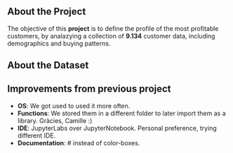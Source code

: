 #


## About the Project
The objective of this **project** is to define the profile of the most profitable customers, by analazying a collection of **9.134** customer data, including demographics and buying patterns.

## About the Dataset

## Improvements from previous project
* **OS**: We got used to used it more often.
* **Functions**: We stored them in a different folder to later import them as a library. Gràcies, Camille :)
* **IDE**: JupyterLabs over JupyterNotebook. Personal preference, trying different IDE.
* **Documentation**: # instead of color-boxes.
